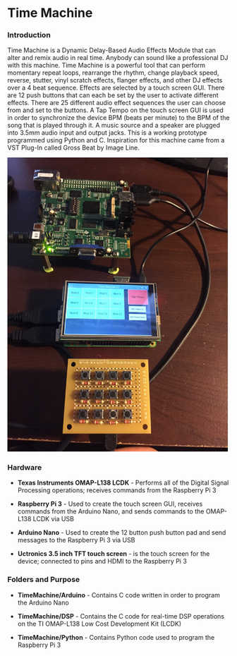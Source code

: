 # Time Machine

### Introduction

Time Machine is a Dynamic Delay-Based Audio Effects Module that can alter and remix audio in real time. Anybody can sound like a professional DJ with this machine. Time Machine is a powerful tool that can perform momentary repeat loops, rearrange the rhythm, change playback speed, reverse, stutter, vinyl scratch effects, flanger effects, and other DJ effects over a 4 beat sequence. Effects are selected by a touch screen GUI. There are 12 push buttons that can each be set by the user to activate different effects. There are 25 different audio effect sequences the user can choose from and set to the buttons. A Tap Tempo on the touch screen GUI is used in order to synchronize the device BPM (beats per minute) to the BPM of the song that is played through it. A music source and a speaker are plugged into 3.5mm audio input and output jacks. This is a working prototype programmed using Python and C. Inspiration for this machine came from a VST Plug-In called Gross Beat by Image Line. 

<img src="images/timemachine.JPG" width="500">

### Hardware

- **Texas Instruments OMAP-L138 LCDK** - Performs all of the Digital Signal Processing operations; receives commands from the Raspberry Pi 3

- **Raspberry Pi 3** - Used to create the touch screen GUI, receives commands from the Arduino Nano, and sends commands to the OMAP-L138 LCDK via USB 

- **Arduino Nano** - Used to create the 12 button push button pad and send messages to the Raspberry Pi 3 via USB

- **Uctronics 3.5 inch TFT touch screen** - is the touch screen for the device; connected to pins and HDMI to the Raspberry Pi 3

### Folders and Purpose

- **TimeMachine/Arduino** - Contains C code written in order to program the Arduino Nano

- **TimeMachine/DSP** - Contains the C code for real-time DSP operations on the TI OMAP-L138 Low Cost Development Kit (LCDK)

- **TimeMachine/Python** - Contains Python code used to program the Raspberry Pi 3
